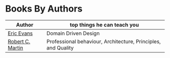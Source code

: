 # Books By Authors

| Author                                 | top things he can teach you                                   | 
| -------------------------------------- | ------------------------------------------------------------- |
| [Eric Evans](Eric_Evans.md)            | Domain Driven Design                                          |
| [Robert C. Martin](Robert_C_Martin.md) | Professional behaviour, Architecture, Principles, and Quality | 





